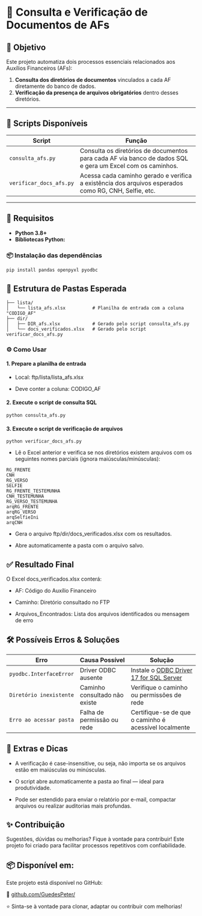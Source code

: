 # 📘 Consulta e Verificação de Documentos de AFs

## 📌 Objetivo

Este projeto automatiza dois processos essenciais relacionados aos Auxílios Financeiros (AFs):

1. **Consulta dos diretórios de documentos** vinculados a cada AF diretamente do banco de dados.
2. **Verificação da presença de arquivos obrigatórios** dentro desses diretórios.

---

## 🚀 Scripts Disponíveis

| Script | Função |
|--------|--------|
| `consulta_afs.py` | Consulta os diretórios de documentos para cada AF via banco de dados SQL e gera um Excel com os caminhos. |
| `verificar_docs_afs.py` | Acessa cada caminho gerado e verifica a existência dos arquivos esperados como RG, CNH, Selfie, etc. |

---

## 🧱 Requisitos

- **Python 3.8+**
- **Bibliotecas Python:**

### 📦 Instalação das dependências

```bash
pip install pandas openpyxl pyodbc
```

## 📁 Estrutura de Pastas Esperada

```ftp/
├── lista/
│   └── lista_afs.xlsx          # Planilha de entrada com a coluna "CODIGO_AF"
├── dir/
│   ├── DIR_afs.xlsx            # Gerado pelo script consulta_afs.py
│   └── docs_verificados.xlsx   # Gerado pelo script verificar_docs_afs.py
```

### ⚙️ Como Usar

#### 1. Prepare a planilha de entrada
 - Local: ftp/lista/lista_afs.xlsx

- Deve conter a coluna: CODIGO_AF

#### 2. Execute o script de consulta SQL

```
python consulta_afs.py
```

#### 3. Execute o script de verificação de arquivos
```
python verificar_docs_afs.py
```

- Lê o Excel anterior e verifica se nos diretórios existem arquivos com os seguintes nomes parciais (ignora maiúsculas/minúsculas):

```
RG_FRENTE
CNH
RG_VERSO
SELFIE
RG_FRENTE_TESTEMUNHA
CNH_TESTEMUNHA
RG_VERSO_TESTEMUNHA
arqRG_FRENTE
arqRG_VERSO
arqSelfieIni
arqCNH
```
- Gera o arquivo ftp/dir/docs_verificados.xlsx com os resultados.

- Abre automaticamente a pasta com o arquivo salvo.


## ✅ Resultado Final

O Excel docs_verificados.xlsx conterá:

- AF: Código do Auxílio Financeiro

- Caminho: Diretório consultado no FTP

- Arquivos_Encontrados: Lista dos arquivos identificados ou mensagem de erro

## 🛠️ Possíveis Erros & Soluções

| Erro                    | Causa Possível                | Solução                                                                                                                           |
| ----------------------- | ----------------------------- | --------------------------------------------------------------------------------------------------------------------------------- |
| `pyodbc.InterfaceError` | Driver ODBC ausente           | Instale o [ODBC Driver 17 for SQL Server](https://learn.microsoft.com/pt-br/sql/connect/odbc/download-odbc-driver-for-sql-server) |
| `Diretório inexistente` | Caminho consultado não existe | Verifique o caminho ou permissões de rede                                                                                         |
| `Erro ao acessar pasta` | Falha de permissão ou rede    | Certifique-se de que o caminho é acessível localmente                                                                             |

## 🤖 Extras e Dicas

 - A verificação é case-insensitive, ou seja, não importa se os arquivos estão em maiúsculas ou minúsculas.

- O script abre automaticamente a pasta ao final — ideal para produtividade.

- Pode ser estendido para enviar o relatório por e-mail, compactar arquivos ou realizar auditorias mais profundas.


## ✨ Contribuição

Sugestões, dúvidas ou melhorias? Fique à vontade para contribuir! Este projeto foi criado para facilitar processos repetitivos com confiabilidade.

## 📦 Disponível em:
Este projeto está disponível no GitHub:

🔗 [github.com/GuedesPeter/](https://github.com/GuedesPeter/diretorios_imagens_cessao)

⭐ Sinta-se à vontade para clonar, adaptar ou contribuir com melhorias!